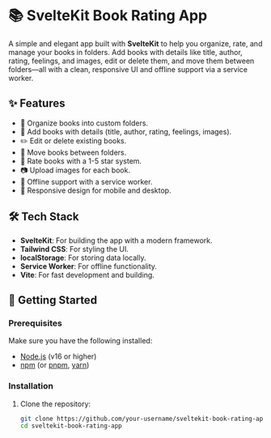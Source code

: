 # 📚 SvelteKit Book Rating App

A simple and elegant app built with **SvelteKit** to help you organize, rate, and manage your books in folders. Add books with details like title, author, rating, feelings, and images, edit or delete them, and move them between folders—all with a clean, responsive UI and offline support via a service worker.

## ✨ Features
- 📂 Organize books into custom folders.
- 📖 Add books with details (title, author, rating, feelings, images).
- ✏️ Edit or delete existing books.
- 🚚 Move books between folders.
- 🌟 Rate books with a 1-5 star system.
- 📷 Upload images for each book.
- 📴 Offline support with a service worker.
- 📱 Responsive design for mobile and desktop.

## 🛠️ Tech Stack
- **SvelteKit**: For building the app with a modern framework.
- **Tailwind CSS**: For styling the UI.
- **localStorage**: For storing data locally.
- **Service Worker**: For offline functionality.
- **Vite**: For fast development and building.

## 🚀 Getting Started

### Prerequisites
Make sure you have the following installed:
- [Node.js](https://nodejs.org/) (v16 or higher)
- [npm](https://www.npmjs.com/) (or [pnpm](https://pnpm.io/), [yarn](https://yarnpkg.com/))

### Installation
1. Clone the repository:
   ```bash
   git clone https://github.com/your-username/sveltekit-book-rating-app.git
   cd sveltekit-book-rating-app
